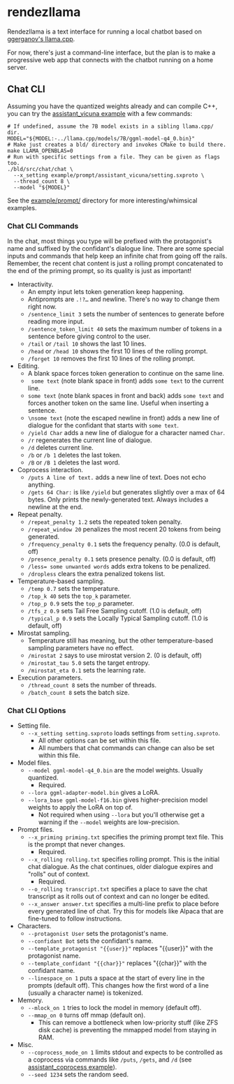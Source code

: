 # rendezllama

Rendezllama is a text interface for running a local chatbot based on [ggerganov's llama.cpp](https://github.com/ggerganov/llama.cpp).

For now, there's just a command-line interface, but the plan is to make a progressive web app that connects with the chatbot running on a home server.

## Chat CLI

Assuming you have the quantized weights already and can compile C++, you can try the [assistant_vicuna example](example/prompt/assistant_vicuna/) with a few commands:
```shell
# If undefined, assume the 7B model exists in a sibling llama.cpp/ dir.
MODEL="${MODEL:-../llama.cpp/models/7B/ggml-model-q4_0.bin}"
# Make just creates a bld/ directory and invokes CMake to build there.
make LLAMA_OPENBLAS=0
# Run with specific settings from a file. They can be given as flags too.
./bld/src/chat/chat \
  --x_setting example/prompt/assistant_vicuna/setting.sxproto \
  --thread_count 8 \
  --model "${MODEL}"
```

See the [example/prompt/](example/prompt/) directory for more interesting/whimsical examples.

### Chat CLI Commands

In the chat, most things you type will be prefixed with the protagonist's name and suffixed by the confidant's dialogue line.
There are some special inputs and commands that help keep an infinite chat from going off the rails.
Remember, the recent chat content is just a rolling prompt concatenated to the end of the priming prompt, so its quality is just as important!
- Interactivity.
  - An empty input lets token generation keep happening.
  - Antiprompts are `.!?…` and newline. There's no way to change them right now.
  - `/sentence_limit 3` sets the number of sentences to generate before reading more input.
  - `/sentence_token_limit 40` sets the maximum number of tokens in a sentence before giving control to the user.
  - `/tail` or `/tail 10` shows the last 10 lines.
  - `/head` or `/head 10` shows the first 10 lines of the rolling prompt.
  - `/forget 10` removes the first 10 lines of the rolling prompt.
- Editing.
  - A blank space forces token generation to continue on the same line.
  - ` some text` (note blank space in front) adds `some text` to the current line.
  - ` some text ` (note blank spaces in front and back) adds `some text` and forces another token on the same line. Useful when inserting a sentence.
  - `\nsome text` (note the escaped newline in front) adds a new line of dialogue for the confidant that starts with `some text`.
  - `/yield Char` adds a new line of dialogue for a character named `Char`.
  - `/r` regenerates the current line of dialogue.
  - `/d` deletes current line.
  - `/b` or `/b 1` deletes the last token.
  - `/B` or `/B 1` deletes the last word.
- Coprocess interaction.
  - `/puts A line of text.` adds a new line of text. Does not echo anything.
  - `/gets 64 Char:` is like `/yield` but generates slightly over a max of 64 bytes. Only prints the newly-generated text. Always includes a newline at the end.
- Repeat penalty.
  - `/repeat_penalty 1.2` sets the repeated token penalty.
  - `/repeat_window 20` penalizes the most recent 20 tokens from being generated.
  - `/frequency_penalty 0.1` sets the frequency penalty. (0.0 is default, off)
  - `/presence_penalty 0.1` sets presence penalty. (0.0 is default, off)
  - `/less= some unwanted words` adds extra tokens to be penalized.
  - `/dropless` clears the extra penalized tokens list.
- Temperature-based sampling.
  - `/temp 0.7` sets the temperature.
  - `/top_k 40` sets the `top_k` parameter.
  - `/top_p 0.9` sets the `top_p` parameter.
  - `/tfs_z 0.9` sets Tail Free Sampling cutoff. (1.0 is default, off)
  - `/typical_p 0.9` sets the Locally Typical Sampling cutoff. (1.0 is default, off)
- Mirostat sampling.
  - Temperature still has meaning, but the other temperature-based sampling parameters have no effect.
  - `/mirostat 2` says to use mirostat version 2. (0 is default, off)
  - `/mirostat_tau 5.0` sets the target entropy.
  - `/mirostat_eta 0.1` sets the learning rate.
- Execution parameters.
  - `/thread_count 8` sets the number of threads.
  - `/batch_count 8` sets the batch size.

### Chat CLI Options

- Setting file.
  - `--x_setting setting.sxproto` loads settings from `setting.sxproto`.
    - All other options can be set within this file.
    - All numbers that chat commands can change can also be set within this file.
- Model files.
  - `--model ggml-model-q4_0.bin` are the model weights. Usually quantized.
    - Required.
  - `--lora ggml-adapter-model.bin` gives a LoRA.
  - `--lora_base ggml-model-f16.bin` gives higher-precision model weights to apply the LoRA on top of.
    - Not required when using `--lora` but you'll otherwise get a warning if the `--model` weights are low-precision.
- Prompt files.
  - `--x_priming priming.txt` specifies the priming prompt text file. This is the prompt that never changes.
    - Required.
  - `--x_rolling rolling.txt` specifies rolling prompt. This is the initial chat dialogue. As the chat continues, older dialogue expires and "rolls" out of context.
    - Required.
  - `--o_rolling transcript.txt` specifies a place to save the chat transcript as it rolls out of context and can no longer be edited.
  - `--x_answer answer.txt` specifies a multi-line prefix to place before every generated line of chat. Try this for models like Alpaca that are fine-tuned to follow instructions.
- Characters.
  - `--protagonist User` sets the protagonist's name.
  - `--confidant Bot` sets the confidant's name.
  - `--template_protagonist "{{user}}"` replaces "{{user}}" with the protagonist name.
  - `--template_confidant "{{char}}"` replaces "{{char}}" with the confidant name.
  - `--linespace_on 1` puts a space at the start of every line in the prompts (default off). This changes how the first word of a line (usually a character name) is tokenized.
- Memory.
  - `--mlock_on 1` tries to lock the model in memory (default off).
  - `--mmap_on 0` turns off mmap (default on).
    - This can remove a bottleneck when low-priority stuff (like ZFS disk cache) is preventing the mmapped model from staying in RAM.
- Misc.
  - `--coprocess_mode_on 1` limits stdout and expects to be controlled as a coprocess via commands like `/puts`, `/gets`, and `/d` (see [assistant_coprocess example](example/prompt/assistant_coprocess/)).
  - `--seed 1234` sets the random seed.
